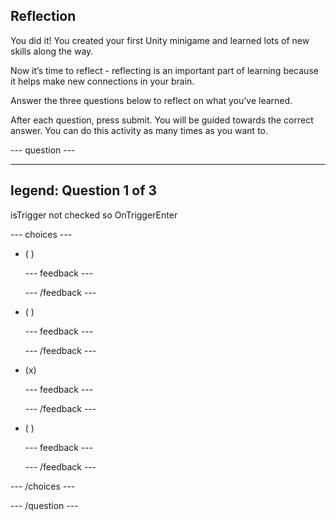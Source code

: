 ## Reflection

You did it! You created your first Unity minigame and learned lots of new skills along the way.

Now it’s time to reflect - reflecting is an important part of learning because it helps make new connections in your brain.

Answer the three questions below to reflect on what you’ve learned.

After each question, press submit. You will be guided towards the correct answer. You can do this activity as many times as you want to.

--- question ---

---
legend: Question 1 of 3
---

isTrigger not checked so OnTriggerEnter

--- choices ---

- ( )

  --- feedback ---

  --- /feedback ---

- ( )

  --- feedback ---

  --- /feedback ---

- (x) 

  --- feedback ---

  --- /feedback ---

- ( ) 

  --- feedback ---

  --- /feedback ---

--- /choices ---

--- /question ---
